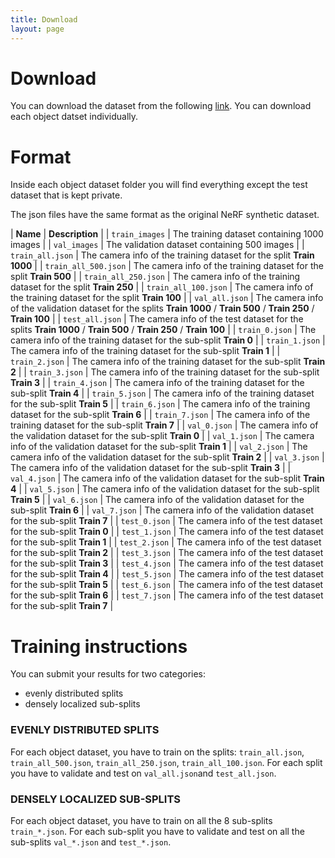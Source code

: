 ```yaml
---
title: Download
layout: page
---
```


# Download

<div class="hero has-text-centered" id="download">
<div class="myWrapper" markdown="1" align="left">

You can download the dataset from the following [link](https://drive.google.com/drive/folders/1sCiEkGLfMiWH6_RwNsCLVSP9KmZ2a-Tn). You can download each object datset individually.

</div>
</div>

# Format

<div class="hero has-text-centered" id="format">
<div class="myWrapper" markdown="1" align="left">

Inside each object dataset folder you will find everything except the test dataset that is kept private.

The json files have the same format as the original NeRF synthetic dataset.

| **Name**             | **Description**                                                                                                         |
| `train_images`       | The training dataset containing 1000 images                                                                             |
| `val_images`         | The validation dataset containing 500 images                                                                            |
| `train_all.json`     | The camera info of the training dataset for the split **Train 1000**                                                    |
| `train_all_500.json` | The camera info of the training dataset for the split **Train 500**                                                     |
| `train_all_250.json` | The camera info of the training dataset for the split **Train 250**                                                     |
| `train_all_100.json` | The camera info of the training dataset for the split **Train 100**                                                     |
| `val_all.json`        | The camera info of the validation dataset for the splits **Train 1000** / **Train 500** / **Train 250** / **Train 100** |
| `test_all.json`      | The camera info of the test dataset for the splits **Train 1000** / **Train 500** / **Train 250** / **Train 100**       |
| `train_0.json`       | The camera info of the training dataset for the sub-split **Train 0**                                                       |
| `train_1.json`       | The camera info of the training dataset for the sub-split **Train 1**                                                       |
| `train_2.json`       | The camera info of the training dataset for the sub-split **Train 2**                                                       |
| `train_3.json`       | The camera info of the training dataset for the sub-split **Train 3**                                                       |
| `train_4.json`       | The camera info of the training dataset for the sub-split **Train 4**                                                       |
| `train_5.json`       | The camera info of the training dataset for the sub-split **Train 5**                                                       |
| `train_6.json`       | The camera info of the training dataset for the sub-split **Train 6**                                                       |
| `train_7.json`       | The camera info of the training dataset for the sub-split **Train 7**                                                       |
| `val_0.json`         | The camera info of the validation dataset for the sub-split **Train 0**                                                     |
| `val_1.json`         | The camera info of the validation dataset for the sub-split **Train 1**                                                     |
| `val_2.json`         | The camera info of the validation dataset for the sub-split **Train 2**                                                     |
| `val_3.json`         | The camera info of the validation dataset for the sub-split **Train 3**                                                     |
| `val_4.json`         | The camera info of the validation dataset for the sub-split **Train 4**                                                     |
| `val_5.json`         | The camera info of the validation dataset for the sub-split **Train 5**                                                     |
| `val_6.json`         | The camera info of the validation dataset for the sub-split **Train 6**                                                     |
| `val_7.json`         | The camera info of the validation dataset for the sub-split **Train 7**                                                     |
| `test_0.json`        | The camera info of the test dataset for the sub-split **Train 0**                                                           |
| `test_1.json`        | The camera info of the test dataset for the sub-split **Train 1**                                                           |
| `test_2.json`        | The camera info of the test dataset for the sub-split **Train 2**                                                           |
| `test_3.json`        | The camera info of the test dataset for the sub-split **Train 3**                                                           |
| `test_4.json`        | The camera info of the test dataset for the sub-split **Train 4**                                                           |
| `test_5.json`        | The camera info of the test dataset for the sub-split **Train 5**                                                           |
| `test_6.json`        | The camera info of the test dataset for the sub-split **Train 6**                                                           |
| `test_7.json`        | The camera info of the test dataset for the sub-split **Train 7**                                                           |

</div>
</div>

# Training instructions

<div class="hero has-text-centered" id="download">
<div class="myWrapper" markdown="1" align="left">

You can submit your results for two categories:
- evenly distributed splits
- densely localized sub-splits

### EVENLY DISTRIBUTED SPLITS

For each object dataset, you have to train on the splits: `train_all.json`, `train_all_500.json`, `train_all_250.json`, `train_all_100.json`.
For each split you have to validate and test on `val_all.json`and `test_all.json`.

### DENSELY LOCALIZED SUB-SPLITS

For each object dataset, you have to train on all the 8 sub-splits `train_*.json`.
For each sub-split you have to validate and test on all the sub-splits `val_*.json` and `test_*.json`.

</div>
</div>